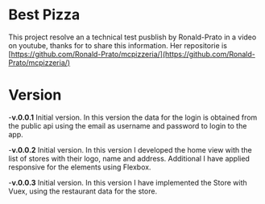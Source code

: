 # Best Pizza

This project resolve an a technical test pusblish by Ronald-Prato in a video on youtube, thanks for to share this information.
Her repositorie is [https://github.com/Ronald-Prato/mcpizzeria/](https://github.com/Ronald-Prato/mcpizzeria/)

# Version
-**v.0.0.1** Initial version.
In this version the data for the login is obtained from the public api using the email as username and password to login to the app.

-**v.0.0.2** Initial version.
In this version I developed the home view with the list of stores with their logo, name and address. Additional I have applied responsive for the elements using Flexbox.

-**v.0.0.3** Initial version.
In this version I have implemented the Store with Vuex, using the restaurant data for the store.
